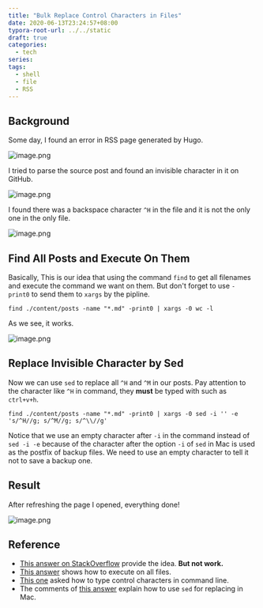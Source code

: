 ```yaml
---
title: "Bulk Replace Control Characters in Files"
date: 2020-06-13T23:24:57+08:00
typora-root-url: ../../static
draft: true
categories:
  - tech
series:
tags:
  - shell
  - file
  - RSS
---
```

## Background

Some day, I found an error in RSS page generated by Hugo.


![image.png](/images/bulk-replace-control-characters-in-files.assets/1559796599860-e71c6a94-818f-48f4-baba-a80f1d76ba9b.png)


I tried to parse the source post and found an invisible character in it on GitHub.

![image.png](/images/bulk-replace-control-characters-in-files.assets/1559796715692-063e1faf-9883-4ce4-a3ce-ea8e576069b7.png)


I found there was a backspace character `^H` in the file and it is not the only one in the only file.


![image.png](/images/bulk-replace-control-characters-in-files.assets/1559796907886-63c6e956-89bb-408a-98dd-3ac1cbcab8ab.png)

## Find All Posts and Execute On Them


Basically, This is our idea that using the command `find` to get all filenames and execute the command we want on them. But don't forget to use `-print0` to send them to `xargs` by the pipline.


```shell
find ./content/posts -name "*.md" -print0 | xargs -0 wc -l
```


As we see, it works.


![image.png](/images/bulk-replace-control-characters-in-files.assets/1559798019861-7250e7d1-ceb5-4b66-bc9e-45f8c89d022e.png)

## Replace Invisible Character by Sed


Now we can use `sed` to replace all `^H` and `^M` in our posts. Pay attention to the character like `^H` in command, they **must** be typed with such as `ctrl+v+h`.


```shell
find ./content/posts -name "*.md" -print0 | xargs -0 sed -i '' -e 's/^H//g; s/^M//g; s/^\\//g'
```


Notice that we use an empty character after `-i`  in the command instead of `sed -i -e` because of the character after the option `-i` of `sed` in Mac is used as the postfix of backup files. We need to use an empty character to tell it not to save a backup one.

## Result


After refreshing the page I opened, everything done!


![image.png](/images/bulk-replace-control-characters-in-files.assets/1559800359769-1ae9738b-5bcc-427e-97dd-6544ca320cf8.png)

## Reference


- [This answer on StackOverflow](https://stackoverflow.com/a/54416545/6522746) provide the idea. **But not work.**
- [This answer](https://stackoverflow.com/a/11650301/6522746) shows how to execute on all files.
- [This one](https://stackoverflow.com/a/13180357/6522746) asked how to type control characters in command line.
- The comments of [this answer](https://stackoverflow.com/a/13180336/6522746) explain how to use `sed` for replacing in Mac.




